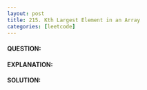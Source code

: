 ```yaml
---
layout: post
title: 215. Kth Largest Element in an Array
categories: [leetcode]
---
```

#### QUESTION:

#### EXPLANATION:

#### SOLUTION:
```java
```
